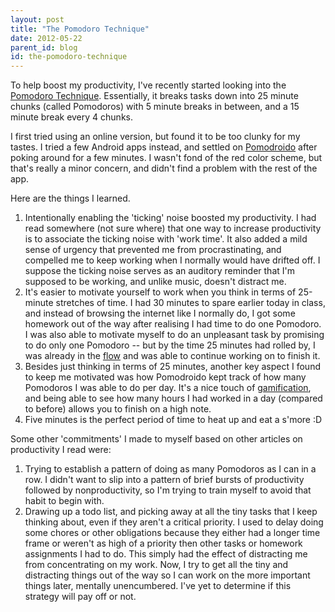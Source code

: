 ```yaml
---
layout: post
title: "The Pomodoro Technique"
date: 2012-05-22
parent_id: blog
id: the-pomodoro-technique
---
```


To help boost my productivity, I've recently started looking into the [Pomodoro Technique](http://en.wikipedia.org/wiki/Pomodoro_Technique).  Essentially, it breaks tasks down into 25 minute chunks (called Pomodoros) with 5 minute breaks in between, and a 15 minute break every 4 chunks.

I first tried using an online version, but found it to be too clunky for my tastes.  I tried a few Android apps instead, and settled on [Pomodroido](https://play.google.com/store/apps/details?id=net.artifix.pomodroido.free&hl=en) after poking around for a few minutes.  I wasn't fond of the red color scheme, but that's really a minor concern, and didn't find a problem with the rest of the app.

Here are the things I learned.

1.  Intentionally enabling the 'ticking' noise boosted my productivity.  I had read somewhere (not sure where) that one way to increase productivity is to associate the ticking noise with 'work time'.  It also added a mild sense of urgency that prevented me from procrastinating, and compelled me to keep working when I normally would have drifted off.  I suppose the ticking noise serves as an auditory reminder that I'm supposed to be working, and unlike music, doesn't distract me.
2.  It's easier to motivate yourself to work when you think in terms of 25-minute stretches of time.  I had 30 minutes to spare earlier today in class, and instead of browsing the internet like I normally do, I got some homework out of the way after realising I had time to do one Pomodoro.  I was also able to motivate myself to do an unpleasant task by promising to do only one Pomodoro -- but by the time 25 minutes had rolled by, I was already in the [flow](http://en.wikipedia.org/wiki/Flow_%28psychology%29) and was able to continue working on to finish it.
3.  Besides just thinking in terms of 25 minutes, another key aspect I found to keep me motivated was how Pomodroido kept track of how many Pomodoros I was able to do per day.  It's a nice touch of [gamification](http://en.wikipedia.org/wiki/Gamification), and being able to see how many hours I had worked in a day (compared to before) allows you to finish on a high note.
4.  Five minutes is the perfect period of time to heat up and eat a s'more :D

Some other 'commitments' I made to myself based on other articles on productivity I read were:

1.  Trying to establish a pattern of doing as many Pomodoros as I can in a row.  I didn't want to slip into a pattern of brief bursts of productivity followed by nonproductivity, so I'm trying to train myself to avoid that habit to begin with.
2.  Drawing up a todo list, and picking away at all the tiny tasks that I keep thinking about, even if they aren't a critical priority.  I used to delay doing some chores or other obligations because they either had a longer time frame or weren't as high of a priority then other tasks or homework assignments I had to do.  This simply had the effect of distracting me from concentrating on my work.  Now, I try to get all the tiny and distracting things out of the way so I can work on the more important things later, mentally unencumbered.  I've yet to determine if this strategy will pay off or not.